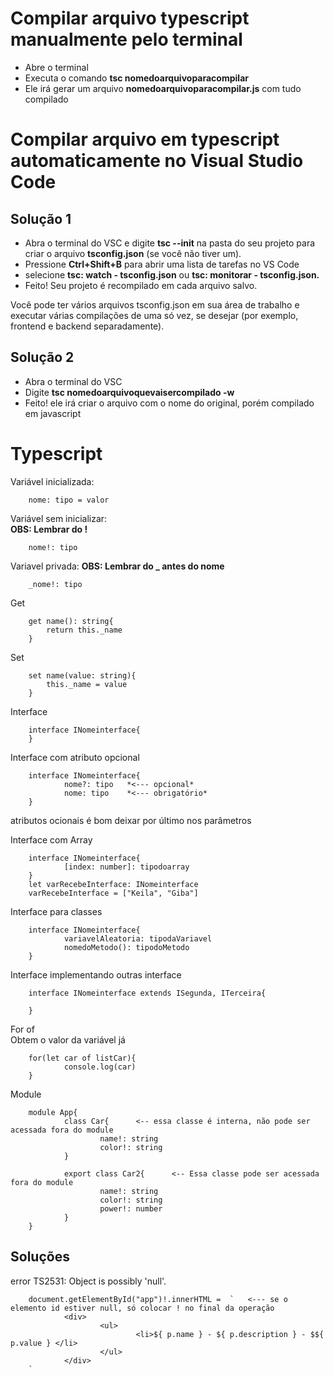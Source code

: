 # Compilar arquivo typescript manualmente pelo terminal

* Abre o terminal
* Executa o comando **tsc nomedoarquivoparacompilar**
* Ele irá gerar um arquivo **nomedoarquivoparacompilar.js** com tudo compilado 

# Compilar arquivo em typescript automaticamente no Visual Studio Code

## Solução 1
* Abra o terminal do VSC e digite **tsc --init** na pasta do seu projeto para criar o arquivo **tsconfig.json** (se você não tiver um).
* Pressione **Ctrl+Shift+B** para abrir uma lista de tarefas no VS Code
* selecione **tsc: watch - tsconfig.json** ou **tsc: monitorar - tsconfig.json.**
* Feito! Seu projeto é recompilado em cada arquivo salvo.

Você pode ter vários arquivos tsconfig.json em sua área de trabalho e executar várias compilações de uma só vez, se desejar (por exemplo, frontend e backend separadamente).

## Solução 2

* Abra o terminal do VSC
* Digite **tsc nomedoarquivoquevaisercompilado -w**
* Feito! ele irá criar o arquivo com o nome do original, porém compilado em javascript
 
# Typescript

Variável inicializada:

        nome: tipo = valor

Variável sem inicializar:    
**OBS: Lembrar do !**  
                
        nome!: tipo

Variavel privada:
**OBS: Lembrar do _ antes do nome**  

        _nome!: tipo

Get

        get name(): string{
            return this._name
        }

Set

        set name(value: string){
            this._name = value
        }

Interface

        interface INomeinterface{
        }

Interface com atributo opcional

        interface INomeinterface{
                nome?: tipo   *<--- opcional*
                nome: tipo    *<--- obrigatório*
        }

atributos ocionais é bom deixar por último nos parâmetros

Interface com Array

        interface INomeinterface{
                [index: number]: tipodoarray
        }
        let varRecebeInterface: INomeinterface
        varRecebeInterface = ["Keila", "Giba"]

Interface para classes

        interface INomeinterface{
                variavelAleatoria: tipodaVariavel
                nomedoMetodo(): tipodoMetodo 
        }

Interface implementando outras interface

        interface INomeinterface extends ISegunda, ITerceira{
                
        }

For of  
Obtem o valor da variável já

        for(let car of listCar){
                console.log(car)
        }

Module

        module App{
                class Car{      <-- essa classe é interna, não pode ser acessada fora do module
                        name!: string
                        color!: string
                }

                export class Car2{      <-- Essa classe pode ser acessada fora do module
                        name!: string
                        color!: string
                        power!: number
                }
        }

## Soluções  
error TS2531: Object is possibly 'null'.

        document.getElementById("app")!.innerHTML =  `   <--- se o elemento id estiver null, só colocar ! no final da operação
                <div>
                        <ul>
                                <li>${ p.name } - ${ p.description } - $${ p.value } </li>
                        </ul>
                </div>
        `